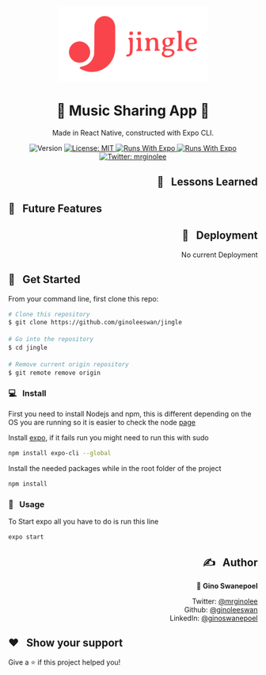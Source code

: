 <div align="center">
<img alt='jingle-logo' src='./app/assets/jingle-horizontal-logo.png' width="60%" height="60%"/>

</div>

<h1 align="center">🎵  Music Sharing App 🎵 </h1>

<p align="center"> Made in React Native, constructed with Expo CLI. </p>
<p align="center">
  <img alt="Version" src="https://img.shields.io/badge/version-0.1.0-blue.svg?cacheSeconds=2592000" />
  <a href="#" target="_blank">
    <img alt="License: MIT" src="https://img.shields.io/badge/License-MIT-yellow.svg" />
  </a>
    <a href="#" target="_blank">
    <img alt="Runs With Expo" src="https://img.shields.io/badge/Runs%20With%20Expo-000.svg?style=flat&logo=EXPO&labelColor=f3f3f3&logoColor=000" />
  </a>
  <a href="#" target="_blank">
    <img alt="Runs With Expo" src="https://img.shields.io/badge/Platforms-Native-4630EB.svg?style=flat&logo=EXPO&labelColor=000&logoColor=fff" />
  </a>
  <a href="https://twitter.com/mrginolee" target="_blank">
    <img alt="Twitter: mrginolee" src="https://img.shields.io/twitter/follow/mrginolee.svg?style=social" />
  </a>
</p>

<h2 align="right">📖 &nbsp; Lessons Learned</h2>

<div align="right">

</div>

## 🔮 &nbsp; Future Features

<!--
- 📊 &nbsp; Stats Graph
- 🎥 &nbsp; List of Movies
- 📅 &nbsp; Timeline of Appearances
- 🎞 &nbsp; Streaming Links -->

<h2 align="right">🚀 &nbsp; Deployment</h2>
<div align="right">

No current Deployment

</div>

## 🔨 &nbsp; Get Started

From your command line, first clone this repo:

```sh
# Clone this repository
$ git clone https://github.com/ginoleeswan/jingle

# Go into the repository
$ cd jingle

# Remove current origin repository
$ git remote remove origin
```

### 💻 &nbsp; Install

First you need to install Nodejs and npm, this is different depending on the OS you are running so it is easier to check the node [page](https://nodejs.org/en/download/)

Install [expo](https://expo.io/learn), if it fails run you might need to run this with sudo

```sh
npm install expo-cli --global
```

Install the needed packages while in the root folder of the project

```sh
npm install
```

### 📱 &nbsp; Usage

To Start expo all you have to do is run this line

```sh
expo start
```

<div align="right">

## ✍️ &nbsp; Author

👤 **Gino Swanepoel**

&nbsp; Twitter: [@mrginolee](https://twitter.com/mrginolee)\
 &nbsp; Github: [@ginoleeswan](https://github.com/ginoleeswan)\
 &nbsp; LinkedIn: [@ginoswanepoel](https://linkedin.com/in/ginoswanepoel)

</div>

## ❤️ &nbsp; Show your support

Give a ⭐️ if this project helped you!
